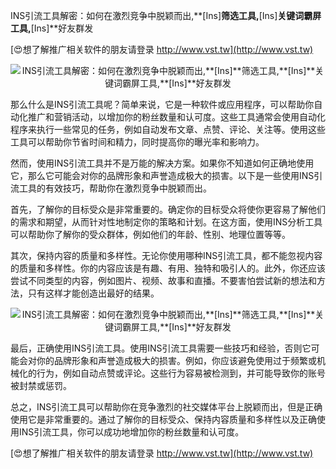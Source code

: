INS引流工具解密：如何在激烈竞争中脱颖而出,**[Ins]**筛选工具,**[Ins]**关键词霸屏工具,**[Ins]**好友群发

[😍想了解推广相关软件的朋友请登录 http://www.vst.tw](http://www.vst.tw)

 <center><img src="https://vst.tw/MP4/tuiguang/png/6.png" alt="INS引流工具解密：如何在激烈竞争中脱颖而出,**[Ins]**筛选工具,**[Ins]**关键词霸屏工具,**[Ins]**好友群发"></center>

那么什么是INS引流工具呢？简单来说，它是一种软件或应用程序，可以帮助你自动化推广和营销活动，以增加你的粉丝数量和认可度。这些工具通常会使用自动化程序来执行一些常见的任务，例如自动发布文章、点赞、评论、关注等。使用这些工具可以帮助你节省时间和精力，同时提高你的曝光率和影响力。

然而，使用INS引流工具并不是万能的解决方案。如果你不知道如何正确地使用它，那么它可能会对你的品牌形象和声誉造成极大的损害。以下是一些使用INS引流工具的有效技巧，帮助你在激烈竞争中脱颖而出。

首先，了解你的目标受众是非常重要的。确定你的目标受众将使你更容易了解他们的需求和期望，从而针对性地制定你的策略和计划。在这方面，使用INS分析工具可以帮助你了解你的受众群体，例如他们的年龄、性别、地理位置等等。

其次，保持内容的质量和多样性。无论你使用哪种INS引流工具，都不能忽视内容的质量和多样性。你的内容应该是有趣、有用、独特和吸引人的。此外，你还应该尝试不同类型的内容，例如图片、视频、故事和直播。不要害怕尝试新的想法和方法，只有这样才能创造出最好的结果。

 <center><img src="https://vst.tw/MP4/tuiguang/png/0.png" alt="INS引流工具解密：如何在激烈竞争中脱颖而出,**[Ins]**筛选工具,**[Ins]**关键词霸屏工具,**[Ins]**好友群发"></center>

最后，正确使用INS引流工具。使用INS引流工具需要一些技巧和经验，否则它可能会对你的品牌形象和声誉造成极大的损害。例如，你应该避免使用过于频繁或机械化的行为，例如自动点赞或评论。这些行为容易被检测到，并可能导致你的账号被封禁或惩罚。

总之，INS引流工具可以帮助你在竞争激烈的社交媒体平台上脱颖而出，但是正确使用它是非常重要的。通过了解你的目标受众、保持内容质量和多样性以及正确使用INS引流工具，你可以成功地增加你的粉丝数量和认可度。

[😍想了解推广相关软件的朋友请登录 http://www.vst.tw](http://www.vst.tw)



